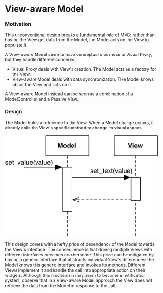 # View-aware Model

### Motivation

This unconventional design breaks a fundamental rule of MVC: 
rather than having the View get data from the Model, the Model 
acts on the View to populate it.

A View-aware Model seem to have conceptual closeness to Visual Proxy,
but they handle different concerns: 

- Visual Proxy deals with View's creation. The Model acts as a 
  factory for the View. 
- View-aware Model deals with data synchronization. THe Model knows
  about the View and acts on it.

A View-aware Model instead can be seen as a combination of a 
ModelController and a Passive View.

### Design

The Model holds a reference to the View. When a Model change occurs, 
it directly calls the View's specific method to change its visual aspect.

<p align="center">
    <img src="images/view_aware_model/view_aware_model.png" />
</p>

This design comes with a hefty price of dependency of the Model 
towards the View's interface. The consequence is that driving multiple 
Views with different interfaces becomes cumbersome. 
This price can be mitigated by having a generic interface that 
abstracts individual View's differences: the Model knows this generic 
interface and invokes its methods. Different Views implement it and 
handle the call into appropriate action on their widgets. Although this
mechanism may seem to become a notification system, observe that 
in a View-aware Model approach the View does not retrieve the data
from the Model in response to the call.
